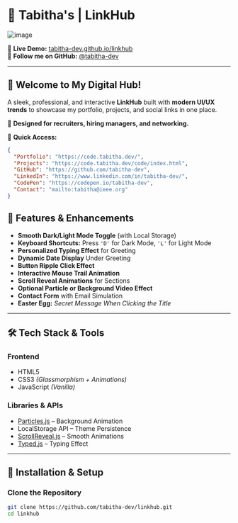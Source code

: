 # 🚀 Tabitha's | LinkHub  
![image](https://github.com/user-attachments/assets/6d4c1a58-f600-435a-ba70-2fbd664fe500)


🔗 **Live Demo:** [tabitha-dev.github.io/linkhub](https://tabitha-dev.github.io/linkhub/)  
🌟 **Follow me on GitHub:** [@tabitha-dev](https://github.com/tabitha-dev)  

---

## 🌟 Welcome to My Digital Hub!  
A sleek, professional, and interactive **LinkHub** built with **modern UI/UX trends** to showcase my portfolio, projects, and social links in one place.

🎯 **Designed for recruiters, hiring managers, and networking.**  

📌 **Quick Access:**  

```json
{
  "Portfolio": "https://code.tabitha.dev/",
  "Projects": "https://code.tabitha.dev/code/index.html",
  "GitHub": "https://github.com/tabitha-dev",
  "LinkedIn": "https://www.linkedin.com/in/tabitha-dev/",
  "CodePen": "https://codepen.io/tabitha-dev",
  "Contact": "mailto:tabitha@ieee.org"
}
```
## 🚀 Features & Enhancements  

- **Smooth Dark/Light Mode Toggle** (with Local Storage)  
- **Keyboard Shortcuts:** Press `'D'` for Dark Mode, `'L'` for Light Mode  
- **Personalized Typing Effect** for Greeting  
- **Dynamic Date Display** Under Greeting  
- **Button Ripple Click Effect**  
- **Interactive Mouse Trail Animation**  
- **Scroll Reveal Animations** for Sections  
- **Optional Particle or Background Video Effect**  
- **Contact Form** with Email Simulation  
- **Easter Egg:** *Secret Message When Clicking the Title*  

---

## 🛠 Tech Stack & Tools  

### **Frontend**  
- HTML5  
- CSS3 *(Glassmorphism + Animations)*  
- JavaScript *(Vanilla)*  

### **Libraries & APIs**  
- [Particles.js](https://vincentgarreau.com/particles.js/) – Background Animation  
- LocalStorage API – Theme Persistence  
- [ScrollReveal.js](https://scrollrevealjs.org/) – Smooth Animations  
- [Typed.js](https://github.com/mattboldt/typed.js/) – Typing Effect  

---



## 🔧 Installation & Setup  

### **Clone the Repository**  
```sh
git clone https://github.com/tabitha-dev/linkhub.git
cd linkhub
```
